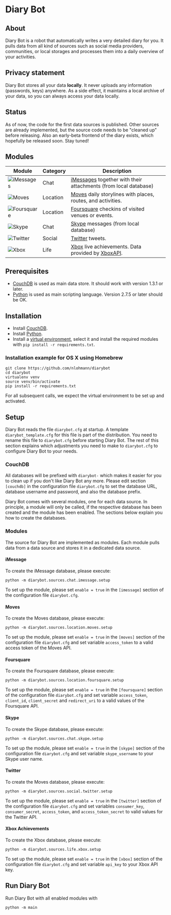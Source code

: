 # Diary Bot

## About

Diary Bot is a robot that automatically writes a very detailed diary for you. It pulls data from all kind of sources such as social media providers, communities, or local storages and processes them into a daily overview of your activities.

## Privacy statement

Diary Bot stores all your data **locally**. It never uploads any information (passwords, keys) anywhere. As a side effect, it maintains a local archive of your data, so you can always access your data locally.

## Status

As of now, the code for the first data sources is published. Other sources are already implemented, but the source code needs to be "cleaned up" before releasing. Also an early-beta frontend of the diary exists, which hopefully be released soon. Stay tuned!

## Modules

| Module        | Category      | Description |
| ------------- |---------------| ------|
| ![iMessages](http://upload.wikimedia.org/wikipedia/commons/2/23/Messages_%28application%29_logo.png) | Chat | [iMessages](http://www.apple.com/de/ios/messages/) together with their attachments (from local database) |
| ![Moves](https://www.moves-app.com/assets/moves-logo-206x206.png) | Location | [Moves](https://www.moves-app.com) daily storylines with places, routes, and activities. |
| ![Foursquare](https://playfoursquare.s3.amazonaws.com/press/2014/foursquare-logomark.png) | Location | [Foursquare](https://www.foursquare.com) checkins of visited venues or events. |
| ![Skype](http://upload.wikimedia.org/wikipedia/commons/thumb/a/a7/Skype_logo.svg/200px-Skype_logo.svg.png) | Chat | [Skype](http://www.skype.com) messages (from local database) |
| ![Twitter](http://upload.wikimedia.org/wikipedia/de/thumb/9/9f/Twitter_bird_logo_2012.svg/200px-Twitter_bird_logo_2012.svg.png) | Social | [Twitter](http://twitter.com) tweets. |
| ![Xbox](http://upload.wikimedia.org/wikipedia/commons/thumb/3/33/Xbox.svg/200px-Xbox.svg.png) | Life | [Xbox](http://www.xbox.com) live achievements. Data provided by [XboxAPI](https://xboxapi.com). |

## Prerequisites

- [CouchDB](http://couchdb.apache.org) is used as main data store. It should work with version 1.3.1 or later.
- [Python](http://www.python.org) is used as main scripting language. Version 2.7.5 or later should be OK.

## Installation

- Install [CouchDB](http://couchdb.apache.org).
- Install [Python](http://www.python.org).
- Install a [virtual environment](http://docs.python-guide.org/en/latest/dev/virtualenvs/), select it and install the required modules with `pip install -r requirements.txt`.

### Installation example for OS X using Homebrew

```
git clone https://github.com/nlohmann/diarybot
cd diarybot
virtualenv venv
source venv/bin/activate
pip install -r requirements.txt
```

For all subsequent calls, we expect the virtual environment to be set up and activated.

## Setup

Diary Bot reads the file `diarybot.cfg` at startup. A template `diarybot_template.cfg` for this file is part of the distribution. You need to rename this file to `diarybot.cfg` before starting Diary Bot. The rest of this section explains which adjustments you need to make to `diarybot.cfg` to configure Diary Bot to your needs.


### CouchDB

All databases will be prefixed with `diarybot-` which makes it easier for you to clean up if you don't like Diary Bot any more. Please edit section `[couchdb]` in the configuration file `diarybot.cfg` to set the database URL, database username and password, and also the database prefix.

Diary Bot comes with several modules, one for each data source. In principle, a module will only be called, if the respective database has been created and the module has been enabled. The sections below explain you how to create the databases.


### Modules

The source for Diary Bot are implemented as modules. Each module pulls data from a data source and stores it in a dedicated data source.

#### iMessage

To create the iMessage database, please execute:

```
python -m diarybot.sources.chat.imessage.setup
```

To set up the module, please set `enable = true` in the `[imessage]` section of the configuration file `diarybot.cfg`.


#### Moves

To create the Moves database, please execute:

```
python -m diarybot.sources.location.moves.setup
```

To set up the module, please set `enable = true` in the `[moves]` section of the configuration file `diarybot.cfg` and set variable `access_token` to a valid access token of the Moves API.


#### Foursquare

To create the Foursquare database, please execute:

```
python -m diarybot.sources.location.foursquare.setup
```

To set up the module, please set `enable = true` in the `[foursquare]` section of the configuration file `diarybot.cfg` and set variable `access_token`, `client_id`, `client_secret` and `redirect_uri` to a valid values of the Foursquare API.


#### Skype

To create the Skype database, please execute:

```
python -m diarybot.sources.chat.skype.setup
```

To set up the module, please set `enable = true` in the `[skype]` section of the configuration file `diarybot.cfg` and set variable `skype_username` to your Skype user name.


#### Twitter

To create the Moves database, please execute:

```
python -m diarybot.sources.social.twitter.setup
```

To set up the module, please set `enable = true` in the `[twitter]` section of the configuration file `diarybot.cfg` and set variables `consumer_key`, `consumer_secret`, `access_token`, and `access_token_secret` to valid values for the Twitter API.
 

#### Xbox Achievements

To create the Xbox database, please execute:

```
python -m diarybot.sources.life.xbox.setup
```

To set up the module, please set `enable = true` in the `[xbox]` section of the configuration file `diarybot.cfg` and set variable `api_key` to your Xbox API key.


## Run Diary Bot

Run Diary Bot with all enabled modules with

```
python -m main
```
